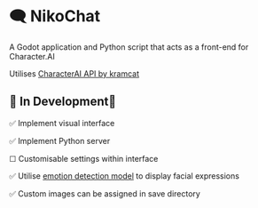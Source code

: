 # 🗨️ NikoChat
 A Godot application and Python script that acts as a front-end for Character.AI

Utilises [CharacterAI API by kramcat](https://github.com/kramcat/CharacterAI#readme)


## 🚧 In Development🚧 

✅ Implement visual interface

✅ Implement Python server

☐ Customisable settings within interface

✅ Utilise [emotion detection model](https://huggingface.co/cardiffnlp/twitter-roberta-base-emotion-multilabel-latest) to display facial expressions

✅ Custom images can be assigned in save directory
